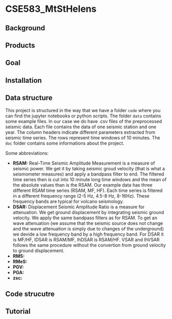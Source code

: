 # CSE583_MtStHelens

## Background

## Products

## Goal

## Installation

## Data structure
This project is structured in the way that we have a folder ```code``` where you can find the jupyter notebooks or python scripts. The folder ```data``` contains some example files. In our case we do have .csv files of the preprocessed seismic data. Each file contains the data of one seismic station and one year. The column headers indicate different parameters extracted from seismic time series. The rows represent time windows of 10 minutes. The ```doc``` folder contains some informations about the project.<br>

Some abbreviations:<br>
- **RSAM:** Real-Time Seismic Amplitude Measurement is a measure of seismic power. We get it by taking seismic groud velocity (that is what a seismometer measures) and apply a bandpass filter to end. The filtered time series then is cut into 10 minute long time windows and the mean of the absolute values than is the RSAM. Our example data has three different RSAM time series (RSAM, MF, HF). Each time series is filtered in a different frequency range (2-5 Hz, 4.5-8 Hz, 8-16Hz). These frequency bands are typical for volcano seismology.
- **DSAR:** Displacement Seismic Amplitude Ratio is a measure for attenuation. We get ground displacement by integrating seismic ground velocity. We apply the same bandpass filters as for RSAM. To get an wave attenuation (we assume that the seismic source does not change and the wave attenuation is simply due to changes of the underground) we devide a low frequency band by a high frequency band. For DSAR it is MF/HF, lDSAR is RSAM/MF, lhDSAR is RSAM/HF. VSAR and lhVSAR follows the same procedure without the convertion from ground velocity to ground displacement.
- **RMS:**
- **RMeS:**
- **PGV:**
- **PGA:**
- **zsc:**

## Code strucutre

## Tutorial
